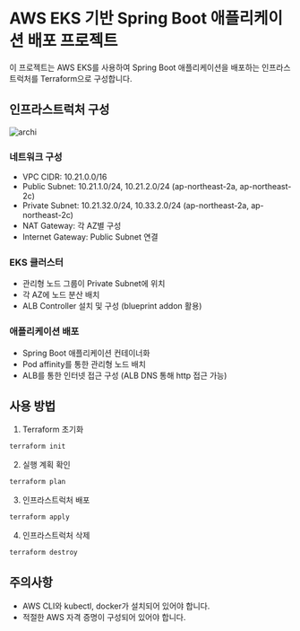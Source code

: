 # AWS EKS 기반 Spring Boot 애플리케이션 배포 프로젝트

이 프로젝트는 AWS EKS를 사용하여 Spring Boot 애플리케이션을 배포하는 인프라스트럭처를 Terraform으로 구성합니다.

## 인프라스트럭처 구성
![archi](https://github.com/user-attachments/assets/98ec60c7-a49a-48a3-a505-3590716c3295)

### 네트워크 구성
- VPC CIDR: 10.21.0.0/16
- Public Subnet: 10.21.1.0/24, 10.21.2.0/24 (ap-northeast-2a, ap-northeast-2c)
- Private Subnet: 10.21.32.0/24, 10.33.2.0/24 (ap-northeast-2a, ap-northeast-2c)
- NAT Gateway: 각 AZ별 구성
- Internet Gateway: Public Subnet 연결

### EKS 클러스터
- 관리형 노드 그룹이 Private Subnet에 위치
- 각 AZ에 노드 분산 배치
- ALB Controller 설치 및 구성 (blueprint addon 활용)

### 애플리케이션 배포
- Spring Boot 애플리케이션 컨테이너화
- Pod affinity를 통한 관리형 노드 배치
- ALB를 통한 인터넷 접근 구성 (ALB DNS 통해 http 접근 가능)

## 사용 방법

1. Terraform 초기화
```bash
terraform init
```

2. 실행 계획 확인
```bash
terraform plan
```

3. 인프라스트럭처 배포
```bash
terraform apply
```

4. 인프라스트럭처 삭제
```bash
terraform destroy
```

## 주의사항
- AWS CLI와 kubectl, docker가 설치되어 있어야 합니다.
- 적절한 AWS 자격 증명이 구성되어 있어야 합니다.
